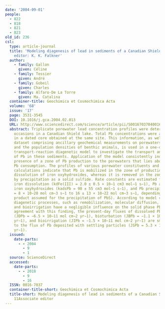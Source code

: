 ```yaml
---
date: '2004-09-01'
people:
  - 822
  - 818
  - 821
  - 823
old_id: 236
csl:
  type: article-journal
  title: 'Modeling diagenesis of lead in sediments of a Canadian Shield lake 11Associate
    editor: K. K. Falkner'
  author:
    - family: Gallon
      given: Céline
    - family: Tessier
      given: André
    - family: Gobeil
      given: Charles
    - family: Alfaro-De La Torre
      given: Ma. Catalina
  container-title: Geochimica et Cosmochimica Acta
  volume: '68'
  issue: '17'
  page: 3531-3545
  DOI: 10.1016/j.gca.2004.02.013
  URL: http://www.sciencedirect.com/science/article/pii/S0016703704001620
  abstract: Triplicate porewater lead concentration profiles were determined on six
    occasions in a Canadian Shield lake. Total Pb concentrations were also measured
    in a dated core obtained at the same site. This information, as well as an extensive
    dataset comprising ancillary geochemical measurements on porewaters and sediment
    and the population densities of benthic animals, is used in a one-dimensional
    transport-reaction diagenetic model to investigate the transport and mobilization
    of Pb in these sediments. Application of the model consistently indicates the
    presence of a zone of Pb production to the porewaters that lies above a zone of
    Pb consumption. The profiles of various porewater constituents and thermodynamic
    calculations indicate that Pb is mobilized in the zone of production by the reductive
    dissolution of iron oxyhydroxides, whereas it is removed in the zone of consumption
    by precipitation as a solid sulfide. Rate constants are estimated for reductive
    iron dissolution (kdFe(III) = 2.0 ± 0.5 × 10−1 cm3 mol−1 s−1), Pb adsorption on
    iron oxyhydroxides (kadsPb = 98 ± 55 cm3 mol−1 s−1), and Pb precipitation (kpptPb
    = 8 × 10−20 mol cm−3 s−1 to 16 ± 13 × 10−22 mol cm−3 s−1, depending on the solubility
    product assumed for the precipitation of PbS). According to model calculations,
    diagenetic processes, such as remobilization, molecular diffusion, bioturbation,
    and bioirrigation have a negligible influence on the solid phase Pb profile. In
    agreement with this finding, the present-day fluxes of dissolved Pb by diffusion
    (JDPb = −6.5 × 10−11 mol cm−2 yr−1), bioturbation (JBPb = −1.1 × 10−13 mol cm−2
    yr−1), and bioirrigation (JIPb = −1.5 × 10−11 mol cm−2 yr−1) are small compared
    to the flux of Pb deposited with settling particles (JSPb = 5.3 × 10−9 mol cm−2
    yr−1).
  issued:
    date-parts:
      - - 2004
        - 9
        - 1
  source: ScienceDirect
  accessed:
    date-parts:
      - - 2018
        - 9
        - 16
  ISSN: 0016-7037
  container-title-short: Geochimica et Cosmochimica Acta
  title-short: Modeling diagenesis of lead in sediments of a Canadian Shield lake
    11Associate editor
---
```

